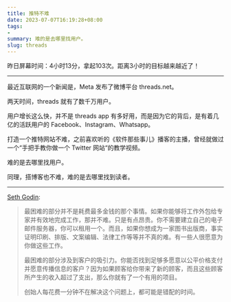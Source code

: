 ```yaml
---
title: 推特不难
date: 2023-07-07T16:19:28+08:00
tags:
- 
summary: 难的是去哪里找用户。
slug: threads
---
```


昨日屏幕时间：4小时13分，拿起103次。距离3小时的目标越来越近了！

---

最近互联网的一个新闻是，Meta 发布了微博平台 threads.net。

两天时间，threads 就有了数千万用户。

用户增长这么快，并不是 threads app 有多好用，而是因为它的背后，是有着几亿的活跃用户的 Facebook、Instagram、Whatsapp。

打造一个推特网站不难，之前喜欢听的《软件那些事儿》播客的主播，曾经就做过一个“手把手教你做一个 Twitter 网站“的教学视频。

难的是去哪里找用户。

同理，搭博客也不难，难的是去哪里找到读者。

---

[Seth Godin](https://seths.blog/2023/07/customer-traction-is-the-hard-part/):

> 最困难的部分并不是耗费最多金钱的那个事情。如果你能够将工作外包给专家并有效地完成工作，那并不难。只是有点昂贵。你不需要建立自己的电子邮件服务器，你可以租用一个。而且，如果你想成为一家图书出版商，事实证明印刷、排版、文案编辑、法律工作等等并不真的难。有一些人很愿意为你做这些工作。
> 
> 最困难的部分涉及到客户的吸引力。你能否找到足够多愿意以公平价格支付并愿意传播信息的客户？因为如果顾客给你带来了新的顾客，而且这些顾客所产生的收入超过了支出，那么你就有了一个有用的项目。
> 
> 创始人每花费一分钟不在解决这个问题上，都可能是错配的时间。